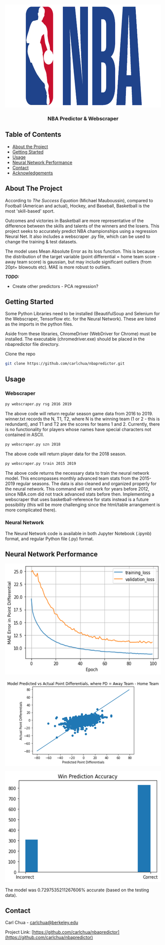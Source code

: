 <br />
<p align="center">
  <a href="https://nba.com">
    <img src="images/bball.png" alt="Logo" width="750" height="333">
  </a>


  <h3 align="center">NBA Predictor & Webscraper</h3>
</p>



<!-- TABLE OF CONTENTS -->
## Table of Contents

* [About the Project](#about-the-project)
* [Getting Started](#getting-started)
* [Usage](#usage)
* [Neural Network Performance](#Neural-Network-Performance)
* [Contact](#contact)
* [Acknowledgements](#acknowledgements)



<!-- ABOUT THE PROJECT -->
## About The Project

According to _The Success Equation_ (Michael Mauboussin), compared to Football (American and actual), Hockey, and Baseball, Basketball is the most 'skill-based' sport.

Outcomes and victories in Basketball are more representative of the difference between the skills and talents of the winners and the losers. This project
seeks to accurately predict NBA championships using a regression Neural Net. It also includes a webscraper .py file, which can be used to change the training & test datasets. 

The model uses Mean Absolute Error as its loss function. This is because the distribution of the target variable (point differential = home team score - away team score) is gaussian, but 
may include significant outliers (from 20pt+ blowouts etc). MAE is more robust to outliers.


***TODO:***
* Create other predictors - PCA regression?

<!-- GETTING STARTED -->
## Getting Started

Some Python Libraries need to be installed (BeautifulSoup and Selenium for the Webscraper, Tensorflow etc. for the Neural Network). These are listed as the imports in the python files.

Aside from these libraries, ChromeDriver (WebDriver for Chrome) must be installed. The executable (chromedriver.exe) should be placed in the nbapredictor file directory.

Clone the repo
```sh
git clone https://github.com/carlchua/nbapredictor.git
```


<!-- USAGE EXAMPLES -->
## Usage
### Webscraper

```sh
py webscraper.py rsg 2016 2019
```
The above code will return regular season game data from 2016 to 2019. winner.txt records the N, T1, T2, where N is the winning team (1 or 2 - this is redundant), and T1 and T2 are the scores for teams 1 and 2. 
Currently, there is no functionality for players whose names have special characters not contained in ASCII.

```sh
py webscraper.py szn 2018
```
The above code will return player data for the 2018 season.

```sh
py webscraper.py train 2015 2019
```
The above code returns the necessary data to train the neural network model. This encompasses monthly advanced team stats from the 2015-2019 regular seasons. The data is also cleaned and organized properly for the neural network.
This command will not work for years before 2012, since NBA.com did not track advanced stats before then. Implementing a webscraper that uses basketball-reference for stats instead is a future possibility (this will be more challenging
since the html/table arrangement is more complicated there).

### Neural Network

The Neural Network code is available in both Jupyter Notebook (.ipynb) format, and regular Python file (.py) format. 

<!-- Neural Network Performance -->
## Neural Network Performance

<p align="center">
    <img src="images/data1.png" alt="Logo" width="514" height="358">
</p>

<p align="center">
    <img src="images/data2.png" alt="Logo" width="514" height="278">
</p>

<p align="center">
    <img src="images/data3.png" alt="Logo" width="514" height="358">
</p>

The model was 0.7297535211267606% accurate (based on the testing data).
<!-- CONTACT -->
## Contact

Carl Chua - carlchua@berkeley.edu

Project Link: [https://github.com/carlchua/nbapredictor](https://github.com/carlchua/nbapredictor)





